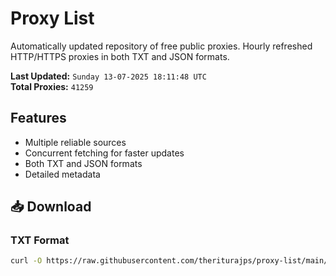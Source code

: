 # Proxy List

Automatically updated repository of free public proxies. Hourly refreshed HTTP/HTTPS proxies in both TXT and JSON formats.

**Last Updated:** `Sunday 13-07-2025 18:11:48 UTC`  
**Total Proxies:** `41259`

## Features
- Multiple reliable sources
- Concurrent fetching for faster updates
- Both TXT and JSON formats
- Detailed metadata

## 📥 Download

### TXT Format
```bash
curl -O https://raw.githubusercontent.com/theriturajps/proxy-list/main/proxies.txt